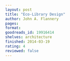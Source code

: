 ```yaml
---
layout: post
title: "Eco-Library Design"
author: John A. Flannery
pages: 
format: 
goodreads_id: 19916414
shelves: architecture
finished: 2014-03-19
rating: 4
reviewed: false
---
```


